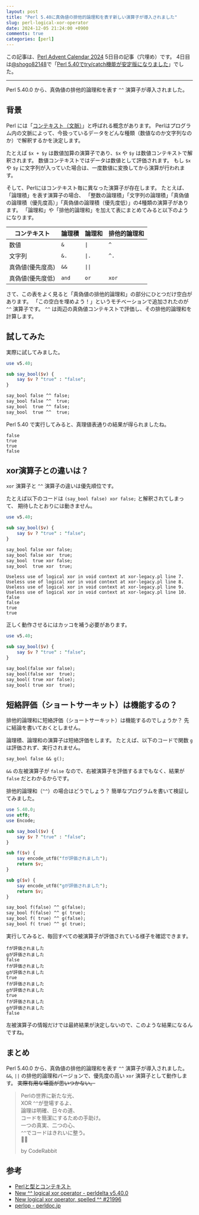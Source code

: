 ```yaml
---
layout: post
title: "Perl 5.40に真偽値の排他的論理和を表す新しい演算子が導入されました"
slug: perl-logical-xor-operator
date: 2024-12-05 21:24:00 +0900
comments: true
categories: [perl]
---
```


この記事は、[Perl Advent Calendar 2024](https://qiita.com/advent-calendar/2024/perl) 5日目の記事（穴埋め）です。
4日目は[@shogo82148](https://twitter.com/shogo82148)で「[Perl 5.40でtry/catch機能が安定版になりました](https://shogo82148.github.io/blog/2024/12/04/try-feature-is-no-longer-experimental/)」でした。

-----

Perl 5.40.0 から、真偽値の排他的論理和を表す `^^` 演算子が導入されました。

## 背景

Perl には「[コンテキスト（文脈）](https://qiita.com/karupanerura/items/361b620a123d80ad9fbe)」と呼ばれる概念があります。
Perlはプログラム内の文脈によって、今扱っているデータをどんな種類（数値なのか文字列なのか）で解釈するかを決定します。

たとえば `$x + $y` は数値加算の演算子であり、`$x` や `$y` は数値コンテキストで解釈されます。
数値コンテキストではデータは数値として評価されます。
もし `$x` や `$y` に文字列が入っていた場合は、一度数値に変換してから演算が行われます。

そして、Perlにはコンテキスト毎に異なった演算子が存在します。
たとえば、「論理積」を表す演算子の場合、
「整数の論理積」「文字列の論理積」「真偽値の論理積（優先度高）」「真偽値の論理積（優先度低）」の4種類の演算子があります。
「論理和」や「排他的論理和」を加えて表にまとめてみると以下のようになります。

| コンテキスト       | 論理積 | 論理和 | 排他的論理和  |
| ---------------- | ------ | ------ | ------------- |
| 数値             | `&`    | `\|`   | `^`           |
| 文字列           | `&.`   | `\|.`  | `^.`          |
| 真偽値(優先度高) | `&&`   | `\|\|` |        |
| 真偽値(優先度低) | `and`  | `or`   | `xor`         |

さて、この表をよく見ると「真偽値の排他的論理和」の部分にひとつだけ空白があります。
「この空白を埋めよう！」というモチベーションで追加されたのが `^^` 演算子です。
`^^` は両辺の真偽値コンテキストで評価し、その排他的論理和を計算します。

## 試してみた

実際に試してみました。

```perl
use v5.40;

sub say_bool($v) {
    say $v ? "true" : "false";
}

say_bool false ^^ false;
say_bool false ^^  true;
say_bool  true ^^ false;
say_bool  true ^^  true;
```

Perl 5.40 で実行してみると、真理値表通りの結果が得られましたね。

```plain
false
true
true
false
```

## xor演算子との違いは？

`xor` 演算子と `^^` 演算子の違いは優先順位です。

たとえば以下のコードは `(say_bool false) xor false;` と解釈されてしまって、
期待したとおりには動きません。

```perl
use v5.40;

sub say_bool($v) {
    say $v ? "true" : "false";
}

say_bool false xor false;
say_bool false xor  true;
say_bool  true xor false;
say_bool  true xor  true;
```

```plain
Useless use of logical xor in void context at xor-legacy.pl line 7.
Useless use of logical xor in void context at xor-legacy.pl line 8.
Useless use of logical xor in void context at xor-legacy.pl line 9.
Useless use of logical xor in void context at xor-legacy.pl line 10.
false
false
true
true
```

正しく動作させるにはカッコを補う必要があります。

```perl
use v5.40;

sub say_bool($v) {
    say $v ? "true" : "false";
}

say_bool(false xor false);
say_bool(false xor  true);
say_bool( true xor false);
say_bool( true xor  true);
```

## 短絡評価（ショートサーキット）は機能するの？

排他的論理和に短絡評価（ショートサーキット）は機能するのでしょうか？
先に結論を書いておくとしません。

論理積、論理和の演算子は短絡評価をします。
たとえば、以下のコードで関数 `g` は評価されず、実行されません。

```perl
say_bool false && g();
```

`&&` の左被演算子が `false` なので、右被演算子を評価するまでもなく、結果が `false` だとわかるからです。

排他的論理和（`^^`）の場合はどうでしょう？
簡単なプログラムを書いて検証してみました。

```perl
use 5.40.0;
use utf8;
use Encode;

sub say_bool($v) {
    say $v ? "true" : "false";
}

sub f($v) {
    say encode_utf8("fが評価されました");
    return $v;
}

sub g($v) {
    say encode_utf8("gが評価されました");
    return $v;
}

say_bool f(false) ^^ g(false);
say_bool f(false) ^^ g( true);
say_bool f( true) ^^ g(false);
say_bool f( true) ^^ g( true);
```

実行してみると、毎回すべての被演算子が評価されている様子を確認できます。

```plain
fが評価されました
gが評価されました
false
fが評価されました
gが評価されました
true
fが評価されました
gが評価されました
true
fが評価されました
gが評価されました
false
```

左被演算子の情報だけでは最終結果が決定しないので、このような結果になるんですね。

## まとめ

Perl 5.40.0 から、真偽値の排他的論理和を表す `^^` 演算子が導入されました。
`&&`, `||` の排他的論理和バージョンで、優先度の高い `xor` 演算子として動作します。
~~実際有用な場面が思いつかない。~~

> Perlの世界に新たな光、\
> XOR `^^`が登場するよ、\
> 論理は明確、日々の道、\
> コードを簡潔にするための手助け。\
> 一つの真実、二つの心、\
> `^^`でコードはきれいに整う。\
> 🐇✨
>
> by CodeRabbit


## 参考

- [Perlと型とコンテキスト](https://qiita.com/karupanerura/items/361b620a123d80ad9fbe)
- [New ^^ logical xor operator - perldelta v5.40.0](https://metacpan.org/release/HAARG/perl-5.40.0/view/pod/perldelta.pod#New-%5E%5E-logical-xor-operator)
- [New logical xor operator, spelled ^^ #21996](https://github.com/Perl/perl5/pull/21996)
- [perlop - perldoc.jp](https://perldoc.jp/docs/perl/5.40.0/perlop.pod)

